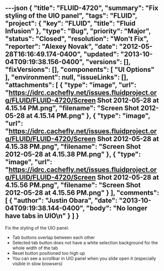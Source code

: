 ---json
{
  "title": "FLUID-4720",
  "summary": "Fix styling of the UIO panel",
  "tags": "FLUID",
  "project": {
    "key": "FLUID",
    "title": "Fluid Infusion"
  },
  "type": "Bug",
  "priority": "Major",
  "status": "Closed",
  "resolution": "Won't Fix",
  "reporter": "Alexey Novak",
  "date": "2012-05-28T16:16:49.174-0400",
  "updated": "2013-10-04T09:19:38.156-0400",
  "versions": [],
  "fixVersions": [],
  "components": [
    "UI Options"
  ],
  "environment": null,
  "issueLinks": [],
  "attachments": [
    {
      "type": "image",
      "url": "https://idrc.cachefly.net/issues.fluidproject.org/FLUID/FLUID-4720/Screen Shot 2012-05-28 at 4.15.14 PM.png",
      "filename": "Screen Shot 2012-05-28 at 4.15.14 PM.png"
    },
    {
      "type": "image",
      "url": "https://idrc.cachefly.net/issues.fluidproject.org/FLUID/FLUID-4720/Screen Shot 2012-05-28 at 4.15.38 PM.png",
      "filename": "Screen Shot 2012-05-28 at 4.15.38 PM.png"
    },
    {
      "type": "image",
      "url": "https://idrc.cachefly.net/issues.fluidproject.org/FLUID/FLUID-4720/Screen Shot 2012-05-28 at 4.15.56 PM.png",
      "filename": "Screen Shot 2012-05-28 at 4.15.56 PM.png"
    }
  ],
  "comments": [
    {
      "author": "Justin Obara",
      "date": "2013-10-04T09:19:38.144-0400",
      "body": "No longer have tabs in UIO\n"
    }
  ]
}
---
Fix the styling of the UIO panel.

* Tab buttons overlap between each other
* Selected tab button does not have a white selection background for the whole width of the tab
* Reset button positioned too high up
* You can see a scrollbar in UIO panel when you slide open it (especially visible in slow browsers)

        